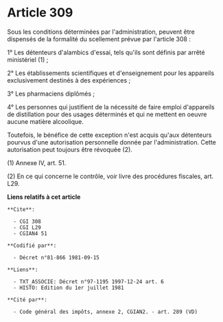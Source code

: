 # Article 309

Sous les conditions déterminées par l'administration, peuvent être dispensés de la formalité du scellement prévue par
l'article 308 :

1° Les détenteurs d'alambics d'essai, tels qu'ils sont définis par arrêté ministériel (1) ;

2° Les établissements scientifiques et d'enseignement pour les appareils exclusivement destinés à des expériences ;

3° Les pharmaciens diplômés ;

4° Les personnes qui justifient de la nécessité de faire emploi d'appareils de distillation pour des usages déterminés et qui
ne mettent en oeuvre aucune matière alcoolique.

Toutefois, le bénéfice de cette exception n'est acquis qu'aux détenteurs pourvus d'une autorisation personnelle donnée par
l'administration. Cette autorisation peut toujours être révoquée (2).

(1) Annexe IV, art. 51.

(2) En ce qui concerne le contrôle, voir livre des procédures fiscales, art. L29.

**Liens relatifs à cet article**

	**Cite**:

	  - CGI 308
	  - CGI L29
	  - CGIAN4 51

	**Codifié par**:

	  - Décret n°81-866 1981-09-15

	**Liens**:

	  - TXT_ASSOCIE: Décret n°97-1195 1997-12-24 art. 6
	  - HISTO: Edition du 1er juillet 1981

	**Cité par**:

	  - Code général des impôts, annexe 2, CGIAN2. - art. 289 (VD)
